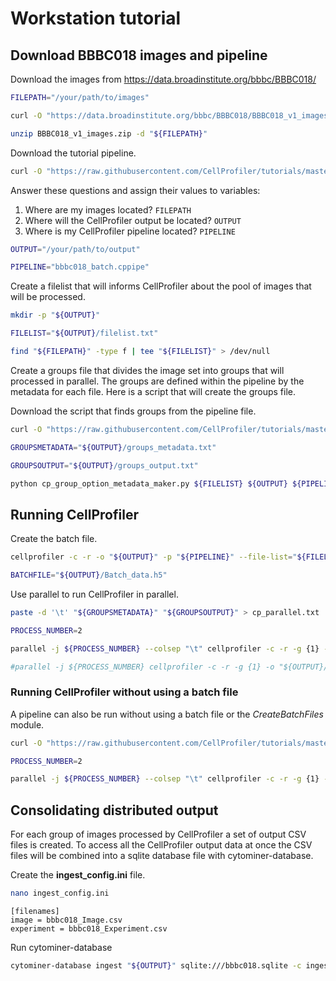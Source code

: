 # Workstation tutorial
## Download BBBC018 images and pipeline
Download the images from https://data.broadinstitute.org/bbbc/BBBC018/

```bash
FILEPATH="/your/path/to/images"

curl -O "https://data.broadinstitute.org/bbbc/BBBC018/BBBC018_v1_images.zip"

unzip BBBC018_v1_images.zip -d "${FILEPATH}"
```

Download the tutorial pipeline.

```bash
curl -O "https://raw.githubusercontent.com/CellProfiler/tutorials/master/Workstation/bbbc018_batch.cppipe"
```

Answer these questions and assign their values to variables:
1. Where are my images located? `FILEPATH`
1. Where will the CellProfiler output be located? `OUTPUT`
1. Where is my CellProfiler pipeline located? `PIPELINE`

```bash
OUTPUT="/your/path/to/output"

PIPELINE="bbbc018_batch.cppipe"
```

Create a filelist that will informs CellProfiler about the pool of images that will be processed.

```bash
mkdir -p "${OUTPUT}"

FILELIST="${OUTPUT}/filelist.txt"

find "${FILEPATH}" -type f | tee "${FILELIST}" > /dev/null
```

Create a groups file that divides the image set into groups that will processed in parallel. The groups are defined within the pipeline by the metadata for each file. Here is a script that will create the groups file.

Download the script that finds groups from the pipeline file.

```bash
curl -O "https://raw.githubusercontent.com/CellProfiler/tutorials/master/Workstation/cp_group_option_metadata_maker.py"
```

```bash
GROUPSMETADATA="${OUTPUT}/groups_metadata.txt"

GROUPSOUTPUT="${OUTPUT}/groups_output.txt"

python cp_group_option_metadata_maker.py ${FILELIST} ${OUTPUT} ${PIPELINE}
```

## Running CellProfiler
Create the batch file.

```bash
cellprofiler -c -r -o "${OUTPUT}" -p "${PIPELINE}" --file-list="${FILELIST}"

BATCHFILE="${OUTPUT}/Batch_data.h5"
```

Use parallel to run CellProfiler in parallel.

```bash
paste -d '\t' "${GROUPSMETADATA}" "${GROUPSOUTPUT}" > cp_parallel.txt

PROCESS_NUMBER=2

parallel -j ${PROCESS_NUMBER} --colsep "\t" cellprofiler -c -r -g {1} -o "${OUTPUT}/"{2} -p "${BATCHFILE}" :::: cp_parallel.txt

#parallel -j ${PROCESS_NUMBER} cellprofiler -c -r -g {1} -o "${OUTPUT}/"{2} -p "${BATCHFILE}" :::: "${GROUPSMETADATA}" ::::+ "${GROUPSOUTPUT}"
```
### Running CellProfiler without using a batch file
A pipeline can also be run without using a batch file or the *CreateBatchFiles* module.

```bash
curl -O "https://raw.githubusercontent.com/CellProfiler/tutorials/master/Workstation/bbbc018.cppipe"
```

```bash
PROCESS_NUMBER=2

parallel -j ${PROCESS_NUMBER} --colsep "\t" cellprofiler -c -r -g {1} -o "${OUTPUT}/"{2} -p "${PIPELINE}"  --file-list="${FILELIST}" :::: cp_parallel.txt
```

## Consolidating distributed output
For each group of images processed by CellProfiler a set of output CSV files is created. To access all the CellProfiler output data at once the CSV files will be combined into a sqlite database file with cytominer-database.

Create the **ingest_config.ini** file.

```bash
nano ingest_config.ini
```

```
[filenames]
image = bbbc018_Image.csv
experiment = bbbc018_Experiment.csv
```
Run cytominer-database

```bash
cytominer-database ingest "${OUTPUT}" sqlite:///bbbc018.sqlite -c ingest_config.ini --no-munge
```
